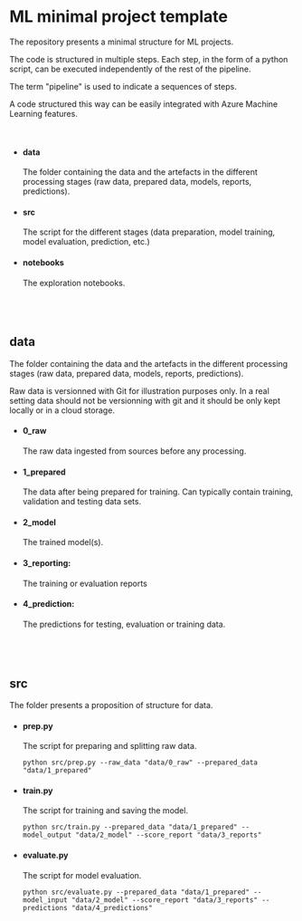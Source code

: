 # ML minimal project template

The repository presents a minimal structure for ML projects.

The code is structured in multiple steps. Each step, in the form of a python script, can be executed independently of the rest of the pipeline.

The term "pipeline" is used to indicate a sequences of steps.

A code structured this way can be easily integrated with Azure Machine Learning features.

&nbsp;
- #### data
    The folder containing the data and the artefacts in the different processing stages (raw data, prepared data, models, reports, predictions).

- #### src
    The script for the different stages (data preparation, model training, model evaluation, prediction, etc.)

- #### notebooks
    The exploration notebooks.

&nbsp;
-----
## data

The folder containing the data and the artefacts in the different processing stages (raw data, prepared data, models, reports, predictions).

Raw data is versionned with Git for illustration purposes only. In a real setting data should not be versionning with git and it should be only kept locally or in a cloud storage.

-  #### 0_raw
    The raw data ingested from sources before any processing.

- #### 1_prepared
    The data after being prepared for training. Can typically contain training, validation and testing data sets.

- #### 2_model
    The trained model(s).

- #### 3_reporting:
    The training or evaluation reports

- #### 4_prediction:
    The predictions for testing, evaluation or training data.

&nbsp;
-----
## src

The folder presents a proposition of structure for data.

- #### prep.py
    The script for preparing and splitting raw data.

    `python src/prep.py --raw_data "data/0_raw" --prepared_data "data/1_prepared"`

- #### train.py
    The script for training and saving the model.

    `python src/train.py --prepared_data "data/1_prepared" --model_output "data/2_model" --score_report "data/3_reports"`

- #### evaluate.py
    The script for model evaluation.

    `python src/evaluate.py --prepared_data "data/1_prepared" --model_input "data/2_model" --score_report "data/3_reports" --predictions "data/4_predictions"`
